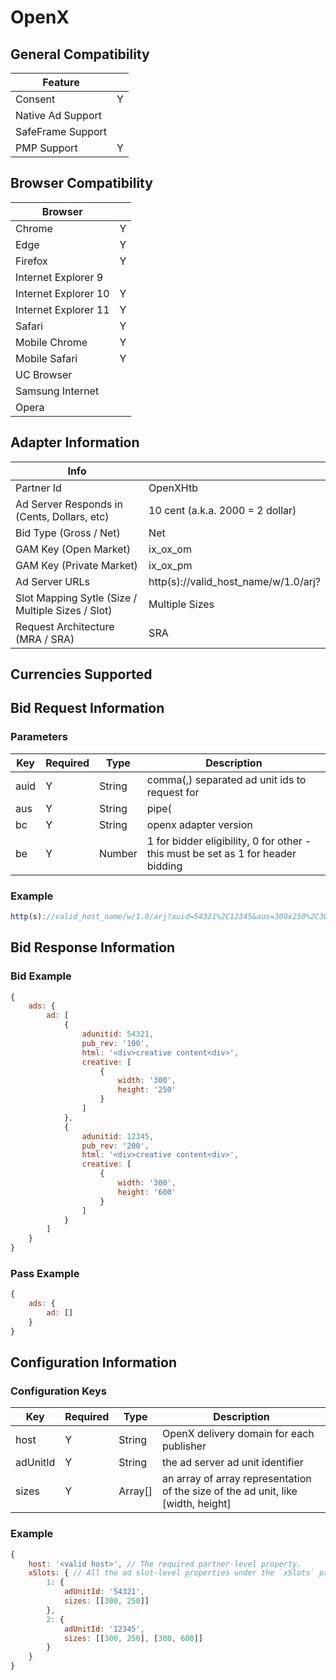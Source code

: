 # OpenX
## General Compatibility
|Feature|  |
|---|---|
| Consent | Y |
| Native Ad Support |  |
| SafeFrame Support |  |
| PMP Support | Y |
 
## Browser Compatibility
| Browser |  |
|--- |---|
| Chrome | Y |
| Edge | Y |
| Firefox | Y |
| Internet Explorer 9 |  |
| Internet Explorer 10 | Y |
| Internet Explorer 11 | Y |
| Safari | Y |
| Mobile Chrome | Y |
| Mobile Safari | Y |
| UC Browser | |
| Samsung Internet | |
| Opera | |
 
## Adapter Information
| Info | |
|---|---|
| Partner Id | OpenXHtb |
| Ad Server Responds in (Cents, Dollars, etc) | 10 cent (a.k.a. 2000 = 2 dollar) |
| Bid Type (Gross / Net) | Net |
| GAM Key (Open Market) | ix_ox_om |
| GAM Key (Private Market) | ix_ox_pm |
| Ad Server URLs | http(s)://valid_host_name/w/1.0/arj? |
| Slot Mapping Sytle (Size / Multiple Sizes / Slot) | Multiple Sizes |
| Request Architecture (MRA / SRA) | SRA |
 
## Currencies Supported
 
## Bid Request Information
### Parameters
| Key | Required | Type | Description |
|---|---|---|---|
| auid | Y | String | comma(,) separated ad unit ids to request for|
| aus | Y | String | pipe(|) separated sizes for each ad unit in param auid, use comma(,) for multi-size in each ad unit size |
| bc | Y | String | openx adapter version |
| be | Y | Number | 1 for bidder eligibility, 0 for other - this must be set as 1 for header bidding |
 
### Example
```javascript
http(s)://valid_host_name/w/1.0/arj?auid=54321%2C12345&aus=300x250%2C300x600%7C300x600&bc=hb_ix_2.1.2&be=1&ju=http%3A%2F%2Flocalhost%3A5837%2Fpublic%2Fdebugger%2Fadapter-debugger.html&jr=http%3A%2F%2Flocalhost%3A5837%2Fpublic%2Fdebugger%2Fadapter-debugger.html&ch=UTF-8&tz=420&res=1440x900&tws=1303x347&ifr=1&callback=window.headertag.OpenXHtb.adResponseCallbacks._Bo02nxzC&cache=1539218162700&gdpr_consent=TEST_GDPR_CONSENT_STRING&gdpr=1
```
 
## Bid Response Information
### Bid Example
```javascript
{
    ads: {
        ad: [
            {
                adunitid: 54321,
                pub_rev: '100',
                html: '<div>creative content<div>',
                creative: [
                    {
                        width: '300',
                        height: '250'
                    }
                ]
            },
            {
                adunitid: 12345,
                pub_rev: '200',
                html: '<div>creative content<div>',
                creative: [
                    {
                        width: '300',
                        height: '600'
                    }
                ]
            }
        ]
    }
}
```
### Pass Example
```javascript
{
    ads: {
        ad: []
    }
}
```
 
## Configuration Information
### Configuration Keys
| Key | Required | Type | Description |
|---|---|---|---|
| host | Y | String | OpenX delivery domain for each publisher |
| adUnitId | Y | String | the ad server ad unit identifier |
| sizes | Y | Array[] | an array of array representation of the size of the ad unit, like [width, height] |
### Example
```javascript
{
    host: '<valid host>', // The required partner-level property.
    xSlots: { // All the ad slot-level properties under the `xSlots` property.
        1: {
            adUnitId: '54321',
            sizes: [[300, 250]]
        },
        2: {
            adUnitId: '12345',
            sizes: [[300, 250], [300, 600]]
        }
    }
}
```
